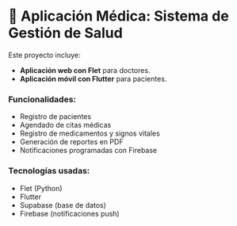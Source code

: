 # 🏥 Aplicación Médica: Sistema de Gestión de Salud

Este proyecto incluye:

- **Aplicación web con Flet** para doctores.
- **Aplicación móvil con Flutter** para pacientes.

### Funcionalidades:
- Registro de pacientes
- Agendado de citas médicas
- Registro de medicamentos y signos vitales
- Generación de reportes en PDF
- Notificaciones programadas con Firebase

### Tecnologías usadas:
- Flet (Python)
- Flutter
- Supabase (base de datos)
- Firebase (notificaciones push)
